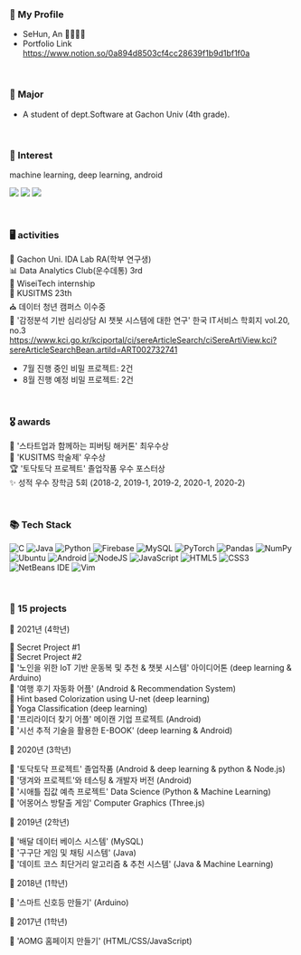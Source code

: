 
<h3 align="left"> 🐧 My Profile </h3>

- SeHun, An 🙎‍♂️🇰🇷
- Portfolio Link https://www.notion.so/0a894d8503cf4cc28639f1b9d1bf1f0a


<br>


<h3 align="left">  🔖  Major </h3>

- A student of dept.Software at Gachon Univ (4th grade).

<br>

<h3 align="left">  👋 Interest </h3>

machine learning, deep learning, android

<a href="https://velog.io/@colorful-stars" target="_blank"><img src="https://img.shields.io/badge/Velog-20c997?style=flat-square&logo=Vimeo&logoColor=white"/></a>
<a href="mailto:ansehoon1999@gmail.com"><img src="https://img.shields.io/badge/Gmail-d14836?style=flat-square&logo=Gmail&logoColor=white&link=ansehoon1999@gmail.com"/></a>
<a href="https://www.instagram.com/se7hun/"><img src="https://img.shields.io/badge/Instagram-E4405F?style=flat-square&logo=Instagram&logoColor=white&link=https://www.instagram.com/se7hun/"/></a>

<br>

<h3 align="left"> 🖥  activities </h3>

📝 Gachon Uni. IDA Lab RA(학부 연구생)<br>
📊 Data Analytics Club(운수데통) 3rd<br>
🏢 WiseiTech internship<br>
👀 KUSITMS 23th<br>
⛪ 데이터 청년 캠퍼스 이수중<br>
📃 '감정분석 기반 심리상담 AI 챗봇 시스템에 대한 연구' 한국 IT서비스 학회지 vol.20, no.3 
https://www.kci.go.kr/kciportal/ci/sereArticleSearch/ciSereArtiView.kci?sereArticleSearchBean.artiId=ART002732741

- 7월 진행 중인 비밀 프로젝트: 2건<br>
- 8월 진행 예정 비밀 프로젝트: 2건<br>


<br>

<h3 align="left"> 🎖 awards </h3>

🥈 '스타트업과 함께하는 피버팅 해커톤' 최우수상 <br>
🥉 'KUSITMS 학술제' 우수상 <br>
🏆 '토닥토닥 프로젝트' 졸업작품 우수 포스터상 <br>
✨ 성적 우수 장학금 5회 (2018-2, 2019-1, 2019-2, 2020-1, 2020-2)

<br>

<h3 align="left">📚 Tech Stack</h3>
<p align="left">
  <img alt="C" src="https://img.shields.io/badge/c-%2300599C.svg?style=for-the-badge&logo=c&logoColor=white"/>
  <img alt="Java" src="https://img.shields.io/badge/java-%23ED8B00.svg?style=for-the-badge&logo=java&logoColor=white"/>
 <img alt="Python" src="https://img.shields.io/badge/python-%2314354C.svg?style=for-the-badge&logo=python&logoColor=white"/>
 <img alt="Firebase" src="https://img.shields.io/badge/firebase-%23039BE5.svg?style=for-the-badge&logo=firebase"/>
 <img alt="MySQL" src="https://img.shields.io/badge/mysql-%2300f.svg?style=for-the-badge&logo=mysql&logoColor=white"/>
 
 <img alt="PyTorch" src="https://img.shields.io/badge/PyTorch-%23EE4C2C.svg?style=for-the-badge&logo=PyTorch&logoColor=white" />
 <img alt="Pandas" src="https://img.shields.io/badge/pandas-%23150458.svg?style=for-the-badge&logo=pandas&logoColor=white" />
 <img alt="NumPy" src="https://img.shields.io/badge/numpy-%23013243.svg?style=for-the-badge&logo=numpy&logoColor=white" />
 
 <img alt="Ubuntu" src="https://img.shields.io/badge/Ubuntu-E95420?style=for-the-badge&logo=ubuntu&logoColor=white" />
 <img alt="Android" src="https://img.shields.io/badge/Android-3DDC84?style=for-the-badge&logo=android&logoColor=white" />
 
 <img alt="NodeJS" src="https://img.shields.io/badge/node.js-%2343853D.svg?style=for-the-badge&logo=node-dot-js&logoColor=white"/>
 <img alt="JavaScript" src="https://img.shields.io/badge/javascript-%23323330.svg?style=for-the-badge&logo=javascript&logoColor=%23F7DF1E"/>
 <img alt="HTML5" src="https://img.shields.io/badge/html5-%23E34F26.svg?style=for-the-badge&logo=html5&logoColor=white"/>
 <img alt="CSS3" src="https://img.shields.io/badge/css3-%231572B6.svg?style=for-the-badge&logo=css3&logoColor=white"/>
 
 
 <img alt="NetBeans IDE" src="https://img.shields.io/badge/NetBeansIDE-1B6AC6.svg?style=for-the-badge&logo=apache-netbeans-ide&logoColor=white"/>
 <img alt="Vim" src="https://img.shields.io/badge/VIM-%2311AB00.svg?style=for-the-badge&logo=vim&logoColor=white"/>

 
</p>

<br>
<h3 align="left"> 📝 15 projects </h3>
📅 2021년 (4학년)<br>

📌 Secret Project #1<br>
📌 Secret Project #2<br>
📌 '노인을 위한 IoT 기반 운동복 및 추천 & 챗봇 시스템' 아이디어톤 (deep learning & Arduino)<br>
📌 '여행 후기 자동화 어플' (Android & Recommendation System)<br>
📌 Hint based Colorization using U-net (deep learning)<br>
📌 Yoga Classification (deep learning)<br>
📌 '프리라이더 찾기 어플' 메이캔 기업 프로젝트 (Android)<br>
📌 '시선 추적 기술을 활용한 E-BOOK' (deep learning & Android)<br>
 
📅 2020년 (3학년)<br>

📌 '토닥토닥 프로젝트' 졸업작품 (Android & deep learning & python & Node.js)<br>
📌 '댕겨와 프로젝트'와 테스팅 & 개발자 버전 (Android)<br>
📌 '시애틀 집값 예측 프로젝트' Data Science (Python & Machine Learning)<br>
📌 '어몽어스 방탈출 게임' Computer Graphics (Three.js)<br>

📅 2019년 (2학년)<br>
 
📌 '배달 데이터 베이스 시스템' (MySQL)<br>
📌 '구구단 게임 및 채팅 시스템' (Java)<br>
📌 '데이트 코스 최단거리 알고리즘 & 추천 시스템' (Java & Machine Learning)<br>

📅 2018년 (1학년)<br>

📌 '스마트 신호등 만들기' (Arduino) <br>

📅 2017년 (1학년)<br>

📌 'AOMG 홈페이지 만들기' (HTML/CSS/JavaScript)<br>
